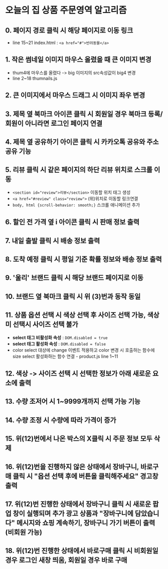 # 오늘의 집 상품 주문영역 알고리즘
## 0. 페이지 경로 클릭 시 해당 페이지로 이동 링크
* line 15~21 index.html : `<a href="#">반려동물</a>`
## 1. 작은 썸네일 이미지 마우스 올렸을 때 큰 이미지 변경
* thum4에 마우스를 올렸다 -> big 이미지의 src속성값이 big4 변경
* line 2~18 thumnails.js
## 2. 큰 이미지에서 마우스 드래그 시 이미지 좌우 변경 
## 3. 제목 옆 북마크 아이콘 클릭 시 회원일 경우 북마크 등록/회원이 아니라면 로그인 페이지 연결
## 4. 제목 옆 공유하기 아이콘 클릭 시 카카오톡 공유와 주소 공유 기능
## 5. 리뷰 클릭 시 같은 페이지의 하단 리뷰 위치로 스크롤 이동
* `<section id="review">리뷰</section>` 이동할 위치 태그 생성
* `<a href="#review" class="review">` (위)위치로 이동할 링크연결
* `body, html {scroll-behavior: smooth;}` 스크롤 애니메이션 추가
## 6. 할인 전 가격 옆 i 아이콘 클릭 시 판매 정보 출력
## 7. 내일 출발 클릭 시 배송 정보 출력
## 8. 도착 예정 클릭 시 평일 기준 확률 정보와 배송 정보 출력
## 9. '울리' 브랜드 클릭 시 해당 브랜드 페이지로 이동
## 10. 브랜드 옆 북마크 클릭 시 위 (3)번과 동작 동일
## 11. 상품 옵션 선택 시 색상 선택 후 사이즈 선택 가능, 색상 미 선택시 사이즈 선택 불가
* **select 태그 비활성화 속성** : `DOM.disabled = true`
* **select 태그 활성화 속성** : `DOM.disabled = false`
* color select 대상에 change 이벤트 적용하고 color 변경 시 호출하는 함수에 size select 활성화하는 함수 연결 - product.js line 1~11
## 12. 색상 -> 사이즈 선택 시 선택한 정보가 아래 새로운 요소에 출력
## 13. 수량 조저어 시 1~9999개까지 선택 가능 기능
## 14. 수량 조정 시 수량에 따라 가격이 증가
## 15. 위(12)번에서 나온 박스의 X클릭 시 주문 정보 모두 삭제
## 16. 위(12)번을 진행하지 않은 상태에서 장바구니, 바로구매 클릭 시 "옵션 선택 후에 버튼을 클릭해주세요" 경고창 출력
## 17. 위(12)번 진행한 상태에서 장바구니 클릭 시 새로운 팝업 창이 실행되며 추가 광고 상품과 "장바구니에 담았습니다" 메시지와 쇼핑 계속하기, 장바구니 가기 버튼이 출력 (비회원 가능)
## 18. 위(12)번 진행한 상태에서 바로구매 클릭 시 비회원일 경우 로그인 새창 띄움, 회원일 경우 바로 구매